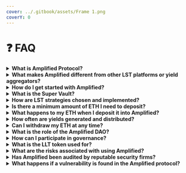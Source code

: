 ```yaml
---
cover: ../.gitbook/assets/Frame 1.png
coverY: 0
---
```


# ❓ FAQ

<details>

<summary><strong>What is Amplified Protocol?</strong></summary>

Amplified is a DeFi protocol that simplifies LST investments by aggregating multiple LST pools into a single Super Vault, optimizing yields, and automating the management process for users.

</details>

<details>

<summary><strong>What makes Amplified different from other LST platforms or yield aggregators?</strong></summary>

Amplified offers several key advantages:

* **LST Specialization:** We focus exclusively on LSTs, curating the best-performing and most secure pools across the DeFi ecosystem.
* **Advanced Yield Optimization:** Our proprietary strategies utilize real-time data and risk management to maximize your returns while minimizing potential losses.
* **User-Friendly Experience:** Whether you're new to DeFi or a seasoned investor, our platform is designed for ease of use and accessibility.
* **Security & Transparency:** We prioritize security audits, on-chain transparency, and community governance to foster trust and accountability.

</details>

<details>

<summary><strong>How do I get started with Amplified?</strong></summary>

Connect your Ethereum wallet, deposit ETH into the Super Vault, and start earning passive income from our diversified LST strategies.

</details>

<details>

<summary><strong>What is the Super Vault?</strong></summary>

The Super Vault is a smart contract that manages user deposits, allocates funds across LST strategies, and aggregates yields.

</details>

<details>

<summary><strong>How are LST strategies chosen and implemented?</strong></summary>

Strategies are proposed and voted on by veLLT (staked LLT) token holders through the governance process, ensuring community oversight and transparency.

</details>

<details>

<summary> <strong>Is there a minimum amount of ETH I need to deposit?</strong></summary>

While there isn't a strict minimum ETH deposit, gas fees on the Ethereum network can make smaller deposits less cost-effective. We recommend considering gas fees when determining your initial deposit amount.

</details>

<details>

<summary><strong>What happens to my ETH when I deposit it into Amplified?</strong></summary>

When you deposit ETH, the Super Vault uses it to acquire LSTs from different protocols. These LSTs are then strategically allocated across our yield-generating strategies to maximize your returns.

</details>

<details>

<summary><strong>How often are yields generated and distributed?</strong></summary>

Yields are harvested frequently, and the rewards are automatically compounded back into the Super Vault. This compounding effect amplifies your earnings over time without requiring any manual actions from you.

</details>

<details>

<summary><strong>Can I withdraw my ETH at any time?</strong></summary>

You have full control over your funds. While there are no general withdrawal delays, certain LST strategies might have temporary lock-up periods. These periods, along with any applicable fees, will be clearly communicated before you invest.

</details>

<details>

<summary><strong>What is the role of the Amplified DAO?</strong></summary>

The Amplified DAO, governed by veLLT (staked LLT) token holders, makes crucial decisions regarding protocol upgrades, new feature implementations, fee structures, and treasury management.

</details>

<details>

<summary><strong>How can I participate in governance?</strong></summary>

Acquire LLT tokens, stake them to gain voting power, and participate in on-chain voting for active governance proposals.

</details>

<details>

<summary><strong>What is the LLT token used for?</strong></summary>

LLT is the governance token of Amplified Protocol, granting holders voting rights on protocol upgrades, strategy parameters, and other key decisions.

</details>

<details>

<summary><strong>What are the risks associated with using Amplified?</strong></summary>

While Amplified prioritizes security, DeFi investments carry inherent risks, including smart contract vulnerabilities and market volatility.

</details>

<details>

<summary><strong>Has Amplified been audited by reputable security firms?</strong></summary>

Yes, security is our top priority. We have completed multiple audits from leading security firms. Additionally, we maintain a bug bounty program to incentivize the discovery and responsible disclosure of any potential vulnerabilities.

</details>

<details>

<summary><strong>What happens if a vulnerability is found in the Amplified protocol?</strong></summary>

We have a detailed security response plan in place. If a vulnerability is discovered, we will immediately pause the protocol, communicate transparently with the community, and work to deploy a fix. User funds are always our top concern, and we'll take all necessary steps to ensure their protection.

</details>
